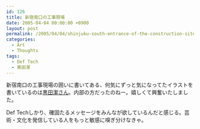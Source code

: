 ```yaml
---
id: 126
title: 新宿南口の工事現場
date: 2005-04-04 00:00:00 +0900
layout: post
permalink: /2005/04/04/shinjuku-south-entrance-of-the-construction-site/
categories:
  - Art
  - Thoughts
tags:
  - Def Tech
  - 黒田潔
---
```

新宿南口の工事現場の囲いに書いてある、何気にずっと気になってたイラストを書いているのは<a href="http://www.kiyoshikuroda.jp/" rel="external nofollow">黒田潔さん</a>。内部の方だったのねー。嬉しくて興奮いたしました。
  
Def Techしかり、確固たるメッセージをみんなが欲しているんだと感じる。芸術・文化を発信している人をもっと敏感に嗅ぎ分けなきゃ。
